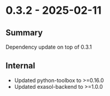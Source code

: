 # 0.3.2 - 2025-02-11

## Summary

Dependency update on top of 0.3.1

## Internal

* Updated python-toolbox to >=0.16.0
* Updated exasol-backend to >=1.0.0